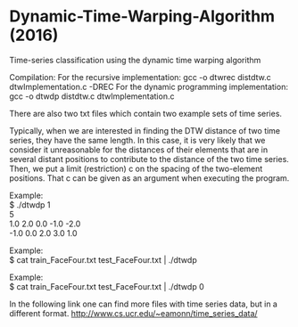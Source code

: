 # Dynamic-Time-Warping-Algorithm (2016)
Time-series classification using the dynamic time warping algorithm

Compilation:
For the recursive implementation:
gcc -o dtwrec distdtw.c dtwImplementation.c -DREC
For the dynamic programming implementation:
gcc -o dtwdp distdtw.c dtwImplementation.c

There are also two txt files which contain two example sets of time series.

Typically, when we are interested in finding the DTW distance of two time series, they have the same length.
In this case, it is very likely that we consider it unreasonable for the distances of their elements that are in several distant positions  to contribute to the distance of the two time series.
Then, we put a limit (restriction) c on the spacing of the two-element positions.
That c can be given as an argument when executing the program.

Example:  
$ ./dtwdp 1  
5  
1.0 2.0 0.0 -1.0 -2.0  
-1.0 0.0 2.0 3.0 1.0  

Example:  
$ cat train_FaceFour.txt test_FaceFour.txt | ./dtwdp

Example:  
$ cat train_FaceFour.txt test_FaceFour.txt | ./dtwdp 0

In the following link one can find more files with time series data, but in a different format.
http://www.cs.ucr.edu/~eamonn/time_series_data/
